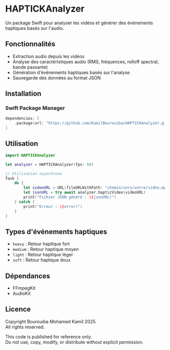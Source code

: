 # HAPTICKAnalyzer

Un package Swift pour analyser les vidéos et générer des événements haptiques basés sur l'audio.

## Fonctionnalités

- Extraction audio depuis les vidéos
- Analyse des caractéristiques audio (RMS, fréquences, rolloff spectral, bande passante)
- Génération d'événements haptiques basés sur l'analyse
- Sauvegarde des données au format JSON

## Installation

### Swift Package Manager

```swift
dependencies: [
    .package(url: "https://github.com/KamilBourouiba/HAPTICKAnalyzer.git", from: "1.0.0")
]
```

## Utilisation

```swift
import HAPTICKAnalyzer

let analyzer = HAPTICKAnalyzer(fps: 60)

// Utilisation asynchrone
Task {
    do {
        let videoURL = URL(fileURLWithPath: "chemin/vers/votre/video.mp4")
        let jsonURL = try await analyzer.hapticVideo(videoURL)
        print("Fichier JSON généré : \(jsonURL)")
    } catch {
        print("Erreur : \(error)")
    }
}
```

## Types d'événements haptiques

- `heavy` : Retour haptique fort
- `medium` : Retour haptique moyen
- `light` : Retour haptique léger
- `soft` : Retour haptique doux

## Dépendances

- FFmpegKit
- AudioKit

## Licence

Copyright Bourouiba Mohamed Kamil 2025.  
All rights reserved.

This code is published for reference only.  
Do not use, copy, modify, or distribute without explicit permission. 